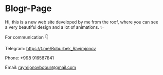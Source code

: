 # Blogr-Page
Hi, this is a new web site developed by me from the roof, where you can see a very beautiful design and a lot of animations. ✨


For communication 👇

Telegram: https://t.me/Boburbek_Rayimjonov

Phone: +998 916587841

Email: raymjonovbobur@gmail.com
